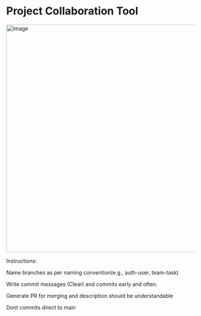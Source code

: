 # Project Collaboration Tool

<img width="1486" height="607" alt="image" src="https://github.com/user-attachments/assets/809484ce-f120-442f-8e4f-31f55b490ece" />



Instructions:

Name branches as per naming convention(e.g., auth-user, team-task)

Write commit messages (Clear) and commits early and often.

Generate PR for merging and description should be understandable

Dont commits direct to main